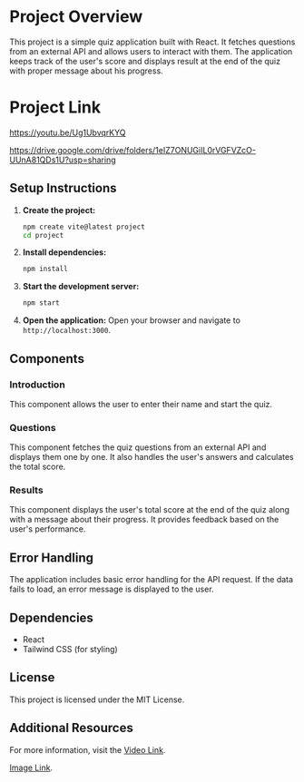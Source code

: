 # Project Overview

This project is a simple quiz application built with React. It fetches questions from an external API and allows users to interact with them. The application keeps track of the user's score and displays result at the end of the quiz with proper message about his progress.

# Project Link

https://youtu.be/Ug1UbvqrKYQ

https://drive.google.com/drive/folders/1eIZ7ONUGiIL0rVGFVZcO-UUnA81QDs1U?usp=sharing

## Setup Instructions

1. **Create the project:**

   ```bash
   npm create vite@latest project
   cd project
   ```

2. **Install dependencies:**

   ```bash
   npm install
   ```

3. **Start the development server:**

   ```bash
   npm start
   ```

4. **Open the application:**
   Open your browser and navigate to `http://localhost:3000`.

## Components

### Introduction

This component allows the user to enter their name and start the quiz.

### Questions

This component fetches the quiz questions from an external API and displays them one by one. It also handles the user's answers and calculates the total score.

### Results

This component displays the user's total score at the end of the quiz along with a message about their progress. It provides feedback based on the user's performance.

## Error Handling

The application includes basic error handling for the API request. If the data fails to load, an error message is displayed to the user.

## Dependencies

- React
- Tailwind CSS (for styling)

## License

This project is licensed under the MIT License.

## Additional Resources

For more information, visit the [Video Link](https://youtu.be/Ug1UbvqrKYQ).

[Image Link](https://drive.google.com/drive/folders/1eIZ7ONUGiIL0rVGFVZcO-UUnA81QDs1U?usp=sharing).
